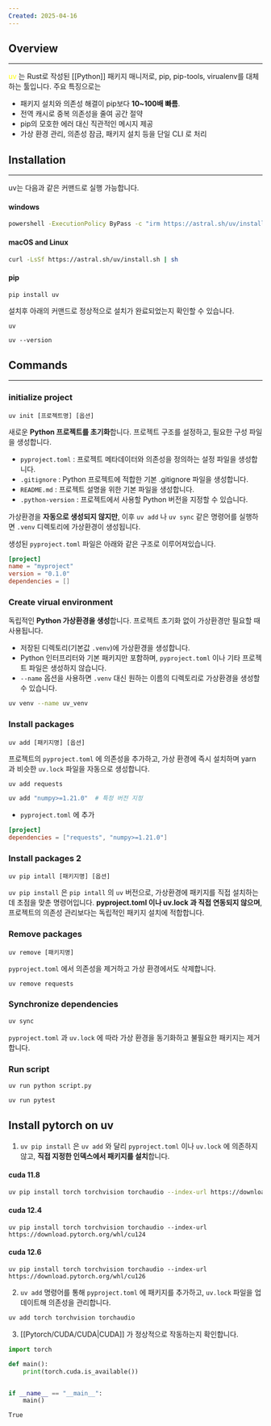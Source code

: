 ```yaml
---
Created: 2025-04-16
---
```

## Overview
---

<font color="#ffff00">uv</font> 는 Rust로 작성된 [[Python]] 패키지 매니저로, pip, pip-tools, virualenv를 대체하는 툴입니다. 주요 특징으로는

- 패키지 설치와 의존성 해결이 pip보다 **10~100배 빠름**.
- 전역 캐시로 중복 의존성을 줄여 공간 절약
- pip의 모호한 에러 대신 직관적인 메시지 제공
- 가상 환경 관리, 의존성 잠금, 패키지 설치 등을 단일 CLI 로 처리

## Installation
---

uv는 다음과 같은 커맨드로 실행 가능합니다.

#### windows

```bash
powershell -ExecutionPolicy ByPass -c "irm https://astral.sh/uv/install.ps1 | iex"
```

#### macOS and Linux

```bash
curl -LsSf https://astral.sh/uv/install.sh | sh
```

#### pip

```bash
pip install uv
```

설치후 아래의 커맨드로 정상적으로 설치가 완료되었는지 확인할 수 있습니다.

```
uv
```

```
uv --version
```

## Commands
---
### initialize project

```
uv init [프로젝트명] [옵션]
```

새로운 **Python 프로젝트를 초기화**합니다. 프로젝트 구조를 설정하고, 필요한 구성 파일을 생성합니다.

- `pyproject.toml` : 프로젝트 메타데이터와 의존성을 정의하는 설정 파일을 생성합니다.
- `.gitignore` : Python 프로젝트에 적합한 기본 .gitignore 파일을 생성합니다.
- `README.md` : 프로젝트 설명을 위한 기본 파일을 생성합니다.
- `.python-version` : 프로젝트에서 사용할 Python 버전을 지정할 수 있습니다.

가상환경을 **자동으로 생성되지 않지만**, 이후 `uv add` 나 `uv sync` 같은 명령어를 실행하면 `.venv` 디렉토리에 가상환경이 생성됩니다.

생성된 `pyproject.toml` 파일은 아래와 같은 구조로 이루어져있습니다.

```toml
[project]
name = "myproject"
version = "0.1.0"
dependencies = []
```

### Create virual environment

독립적인 **Python 가상환경을 생성**합니다. 프로젝트 초기화 없이 가상환경만 필요할 때 사용됩니다.

- 저장된 디렉토리(기본값 `.venv`)에 가상환경을 생성합니다.
- Python 인터프리터와 기본 패키지만 포함하며, `pyproject.toml` 이나 기타 프로젝트 파일은 생성하지 않습니다.
- `--name` 옵션을 사용하면 `.venv` 대신 원하는 이름의 디렉토리로 가상환경을 생성할 수 있습니다.

```bash
uv venv --name uv_venv
```

### Install packages

```
uv add [패키지명] [옵션]
```

프로젝트의 `pyproject.toml` 에 의존성을 추가하고, 가상 환경에 즉시 설치하며 yarn 과 비슷한 `uv.lock` 파일을 자동으로 생성합니다.

```bash
uv add requests
```

```bash
uv add "numpy>=1.21.0"  # 특정 버전 지정
```

- `pyproject.toml` 에 추가

```toml
[project]
dependencies = ["requests", "numpy>=1.21.0"]
```

### Install packages 2

```
uv pip intall [패키지명] [옵션]
```

`uv pip install` 은 `pip intall` 의 `uv` 버전으로, 가상환경에 패키지를 직접 설치하는 데 초점을 맞춘 명령어입니다. **pyproject.toml 이나 uv.lock 과 직접 연동되지 않으며**, 프로젝트의 의존성 관리보다는 독립적인 패키지 설치에 적합합니다.

### Remove packages

```
uv remove [패키지명]
```

`pyproject.toml` 에서 의존성을 제거하고 가상 환경에서도 삭제합니다.

```bash
uv remove requests
```


### Synchronize dependencies

```bash
uv sync
```

`pyproject.toml` 과 `uv.lock` 에 따라 가상 환경을 동기화하고 불필요한 패키지는 제거합니다.

### Run script

```bash
uv run python script.py
```

```bash
uv run pytest
```

## Install pytorch on uv

1. `uv pip install` 은 `uv add` 와 달리 `pyproject.toml` 이나 `uv.lock` 에 의존하지 않고, **직접 지정한 인덱스에서 패키지를 설치**합니다.

#### cuda 11.8

```bash
uv pip install torch torchvision torchaudio --index-url https://download.pytorch.org/whl/cu118
```

#### cuda 12.4

```
uv pip install torch torchvision torchaudio --index-url https://download.pytorch.org/whl/cu124
```

#### cuda 12.6

```
uv pip install torch torchvision torchaudio --index-url https://download.pytorch.org/whl/cu126
```

2. `uv add` 명령어를 통해 `pyproject.toml` 에 패키지를 추가하고, `uv.lock` 파일을 업데이트해 의존성을 관리합니다. 

```bash
uv add torch torchvision torchaudio
```

3. [[Pytorch/CUDA/CUDA|CUDA]] 가 정상적으로 작동하는지 확인합니다.

```python
import torch

def main():
    print(torch.cuda.is_available())


if __name__ == "__main__":
    main()

```

```
True
```
